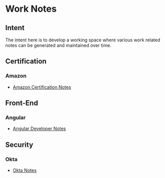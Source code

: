 # Work Notes

## Intent

The intent here is to develop a working space where various work related notes can be generated and maintained over time.

## Certification

### Amazon

* [Amazon Certification Notes](AWS/README.md)

## Front-End

### Angular

* [Angular Developer Notes](Angular/README.md)

## Security

### Okta

* [Okta Notes](OKTA/README.md)
